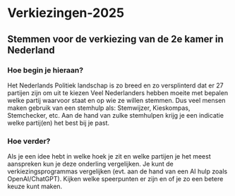 # Verkiezingen-2025
## Stemmen voor de verkiezing van de 2e kamer in Nederland
### Hoe begin je hieraan?
Het Nederlands Politiek landschap is zo breed en zo versplinterd dat er 27 partijen zijn om uit te kiezen
Veel Nederlanders hebben moeite met bepalen welke partij waarvoor staat en op wie ze willen stemmen.
Dus veel mensen maken gebruik van een stemhulp als: Stemwijzer, Kieskompas, Stemchecker, etc.
Aan de hand van zulke stemhulpen krijg je een indicatie welke partij(en) het best bij je past.
### Hoe verder?
Als je een idee hebt in welke hoek je zit en welke partijen je het meest aanspreken kun je deze onderling vergelijken.
Je kunt de verkiezingsprogrammas vergelijken (evt. aan de hand van een AI hulp zoals OpenAI/ChatGPT).
Kijken welke speerpunten er zijn en of je zo een betere keuze kunt maken.
